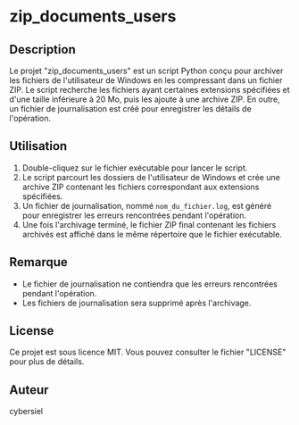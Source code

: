 zip_documents_users
==============

Description
------------
Le projet "zip_documents_users" est un script Python conçu pour archiver les fichiers de l'utilisateur de Windows en les compressant dans un fichier ZIP. Le script recherche les fichiers ayant certaines extensions spécifiées et d'une taille inférieure à 20 Mo, puis les ajoute à une archive ZIP. En outre, un fichier de journalisation est créé pour enregistrer les détails de l'opération.

Utilisation
-----------
1. Double-cliquez sur le fichier exécutable pour lancer le script.
2. Le script parcourt les dossiers de l'utilisateur de Windows et crée une archive ZIP contenant les fichiers correspondant aux extensions spécifiées.
3. Un fichier de journalisation, nommé `nom_du_fichier.log`, est généré pour enregistrer les erreurs rencontrées pendant l'opération.
4. Une fois l'archivage terminé, le fichier ZIP final contenant les fichiers archivés est affiché dans le même répertoire que le fichier exécutable.

Remarque
--------
- Le fichier de journalisation ne contiendra que les erreurs rencontrées pendant l'opération.
- Les fichiers de journalisation sera supprimé après l'archivage.

License
-------
Ce projet est sous licence MIT. Vous pouvez consulter le fichier "LICENSE" pour plus de détails.

Auteur
------
cybersiel